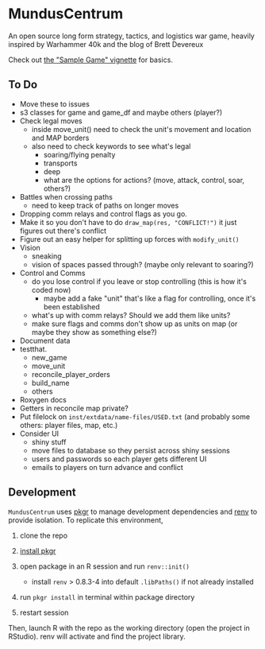 # MundusCentrum
An open source long form strategy, tactics, and logistics war game, heavily inspired by Warhammer 40k and the blog of Brett Devereux

Check out [the "Sample Game" vignette](https://seth127.github.io/MundusCentrum/sample-game) for basics.

## To Do

* Move these to issues
* s3 classes for game and game_df and maybe others (player?)
* Check legal moves
  * inside move_unit() need to check the unit's movement and location and MAP borders
  * also need to check keywords to see what's legal
    * soaring/flying penalty
    * transports
    * deep
    * what are the options for actions? (move, attack, control, soar, others?)
* Battles when crossing paths
  * need to keep track of paths on longer moves
* Dropping comm relays and control flags as you go.
* Make it so you don't have to do `draw_map(res, "CONFLICT!")` it just figures out there's conflict
* Figure out an easy helper for splitting up forces with `modify_unit()`
* Vision
  * sneaking  
  * vision of spaces passed through? (maybe only relevant to soaring?)
* Control and Comms
  * do you lose control if you leave or stop controlling (this is how it's coded now)
    * maybe add a fake "unit" that's like a flag for controlling, once it's been established
  * what's up with comm relays? Should we add them like units?
  * make sure flags and comms don't show up as units on map (or maybe they show as something else?)
* Document data
* testthat. 
  * new_game
  * move_unit
  * reconcile_player_orders
  * build_name
  * others
* Roxygen docs
* Getters in reconcile map private?
* Put filelock on `inst/extdata/name-files/USED.txt` (and probably some others: player files, map, etc.)
* Consider UI
  * shiny stuff
  * move files to database so they persist across shiny sessions
  * users and passwords so each player gets different UI
  * emails to players on turn advance and conflict

## Development

`MundusCentrum` uses [pkgr](https://github.com/metrumresearchgroup/pkgr) to manage
development dependencies and [renv](https://rstudio.github.io/renv/) to
provide isolation. To replicate this environment,

1.  clone the repo

2.  [install pkgr](https://github.com/metrumresearchgroup/pkgr#getting-started)

3.  open package in an R session and run `renv::init()`
    
      - install `renv` \> 0.8.3-4 into default `.libPaths()` if not
        already installed

4.  run `pkgr install` in terminal within package directory

5.  restart session

Then, launch R with the repo as the working directory (open the project
in RStudio). renv will activate and find the project library.
